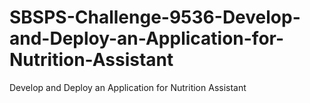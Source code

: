 # SBSPS-Challenge-9536-Develop-and-Deploy-an-Application-for-Nutrition-Assistant
Develop and Deploy an Application for Nutrition Assistant
